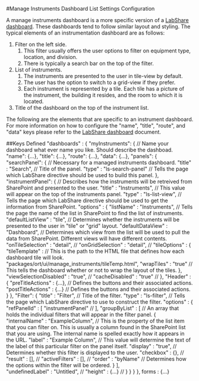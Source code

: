 #Manage Instruments Dashboard List Settings Configuration

A manage instruments dashboard is a more specific version of a <a href="https://github.com/LabShare/facility/blob/master/docs/dashboard-readme.md">LabShare dashboard</a>. These dashboards tend to follow similar layout and styling. 
The typical elements of an instrumentation dashboard are as follows:

1.  Filter on the left side.
    1.   This filter usually offers the user options to filter on equipment type, location, and division.
    2.   There is typically a search bar on the top of the filter.
2.  List of instruments.
    1.   The instruments are presented to the user in tile-view by default.
    2.   The user has the option to switch to a grid-view if they prefer. 
    3.   Each instrument is represented by a tile. Each tile has a picture of the instrument, the building it resides, and the room to which it is located.
3.  Title of the dashboard on the top of the instrument list. 

The following are the elements that are specific to an instrument dashboard. For more information on how to configure the "name", "title", "route", and "data" keys please refer to the <a href="https://github.com/LabShare/facility/blob/master/docs/dashboard-readme.md">LabShare dashboard</a> document.

##Keys Defined
        "dashboards" : {
            "myInstruments": {                                                               // Name your dashboard what ever name you like. Should describe the dashboad.
              "name": {…},
              "title": {…},
              "route": {…},
              "data": {…},
              "panels": {
                  "searchPanel": {                                                           // Necessary for a managed instruments dashboard.
                       "title" : "Search",                                                   // Title of the panel.
                       "type" : "ls-search-panel"                                            // Tells the page which LabShare directive should be used to build this panel.
                  },
                  "instrumentPanel": {                                                       // Describes how the instruments will be retreived from SharePoint and presented to the user.
                        "title" : "Instruments",                                             // This value will appear on the top of the instruments panel.
                        "type" : "ls-list-view",                                             // Tells the page which LabShare directive should be used to get the information from SharePoint.
                        "options" : {
                             "listName" : "Instruments",                                     // Tells the page the name of the list in SharePoint to find the list of instruments.
                             "defaultListView" : "tile",                                     // Determines whether the instruments will be presented to the user in "tile" or "grid" layout.
                             "defaultDataView" : "Dashboard",                                // Determines which view from the list will be used to pull the data from SharePoint. Different views will have different contents.
                             "onTileSelection" : "detail",                                   // 
                             "onGridSelection" : "detail",                                   //
                             "tileOptions" : {
                                  "tileTemplate" :                                           // This is the path to the HTML file that defines how each dashboard tile will look. 
                                      "packages/ort/ui/manage_instruments/tileTemp.html",
                                  "wrapTiles" : "true"                                       // This tells the dashboard whether or not to wrap the layout of the tiles.
                             },
                             "viewSelectionDisabled" : "true",                               //
                             "cacheDisabled" : "true"                                        //
                        },
                        "Header" : {
                             "preTitleActions" : {...},                                      // Defines the buttons and their associated actions.
                             "postTitleActions" : {...}                                      // Defines the buttons and their associated actions.
                        }
                  },
                  "Filter": {
                       "title" : "Filter",                                                   // Title of the filter.
                       "type" : "ls-filter",                                                 // Tells the page which LabShare directive to use to construct the filter.
                       "options" : {
                            "refPanelId" : [
                                 "instrumentPanel"                                           // 
                            ],
                            "groupByList" : [                                                // An array that holds the individual filters that will appear in the filter panel.
                                 {
                                      "internalName" : "ExampleColumn",                      // This is the property of the list item that you can filter on. This is usually a column found in the SharePoint list that you are using. The internal name is spelled exactly how it appears in the URL.
                                      "label" : "Example Column",                            // This value will determine the text of the label of this particular filter on the panel itself. 
                                      "display" : "true",                                    // Determines whether this filter is displayed to the user.
                                      "checkbox" : {},                                       // 
                                      "result" : [],                                         // 
                                      "activeFilters" : [],                                  // 
                                      "order" : "byName"                                     // Determines how the options within the filter will be ordered. 
                                 }
                            ],                                           
                            "undefinedLabel" : "Untitled",                                   //
                            "height" : {...}                                                 //
                       }
                  }
            }
        },
        forms : {...}
        
